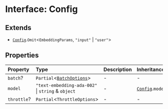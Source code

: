 # Interface: Config

## Extends

- [`Config`](../../Base/interfaces/Config.md).`Omit`\<`EmbeddingParams`, `"input"` \| `"user"`\>

## Properties

| Property | Type | Description | Inheritance | Source |
| :------ | :------ | :------ | :------ | :------ |
| `batch`? | `Partial`\<[`BatchOptions`](BatchOptions.md)\> | - | - | [src/model/types.ts:132](https://github.com/dexaai/llm-tools/blob/1257af6/src/model/types.ts#L132) |
| `model` | `"text-embedding-ada-002"` \| `string` & `object` | - | [`Config`](../../Base/interfaces/Config.md).`model` | [src/model/types.ts:131](https://github.com/dexaai/llm-tools/blob/1257af6/src/model/types.ts#L131) |
| `throttle`? | `Partial`\<`ThrottleOptions`\> | - | - | [src/model/types.ts:133](https://github.com/dexaai/llm-tools/blob/1257af6/src/model/types.ts#L133) |
